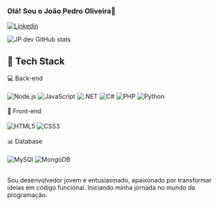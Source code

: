 

### Olá! Sou o João Pedro Oliveira👋

[![Linkedin](https://img.shields.io/badge/LinkedIn-0077B5?style=for-the-badge&logo=linkedin&logoColor=white)](https://www.linkedin.com/in/jo%C3%A3o-pedro-o-371015219/)

![JP dev GitHub stats](https://github-readme-stats.vercel.app/api?username=JP-OliveiraDev&show_icons=true&theme=dracula)



## 🚀 Tech Stack
<div style="display: inline_block">
    💻 Back-end <br> <br>
    <img align="center" alt="Node.js" src="https://img.shields.io/badge/Node.js-43853D?style=for-the-badge&logo=node.js&logoColor=white"/>
    <img align="center" alt="JavaScript" src="https://img.shields.io/badge/JavaScript-323330?style=for-the-badge&logo=javascript&logoColor=F7DF1E"/>
    <img align="center" alt=".NET" src="https://img.shields.io/badge/.NET-5C2D91?style=for-the-badge&logo=.net&logoColor=white"/>
    <img align="center" alt="C#" src="https://img.shields.io/badge/C%23-239120?style=for-the-badge&logo=c-sharp&logoColor=white"/>
    <img align="center" alt="PHP" src="https://img.shields.io/badge/PHP-777BB4?style=for-the-badge&logo=php&logoColor=white"/>
    <img align="center" alt="Python" src="https://img.shields.io/badge/python-yellow?style=for-the-badge&logo=python&color=white"/> <br> <br>
    🎨 Front-end <br> <br>
    <img align="center" alt="HTML5" src="https://img.shields.io/badge/HTML5-E34F26?style=for-the-badge&logo=html5&logoColor=white"/>
    <img align="center" alt="CSS3" src="https://img.shields.io/badge/CSS3-1572B6?style=for-the-badge&logo=css3&logoColor=white"/> <br> <br>
    📊 Database <br> <br>
    <img align="center" alt="MySQl" src="https://img.shields.io/badge/MySQL-00000F?style=for-the-badge&logo=mysql&logoColor=white"/> 
    <img align="center" alt="MongoDB" src="https://img.shields.io/badge/MongoDB-4EA94B?style=for-the-badge&logo=mongodb&logoColor=white"/> 
</div> <br/>

Sou desenvolvedor jovem e entusiasmado, apaixonado por transformar ideias em código funcional. Iniciando minha jornada no mundo da programação.
